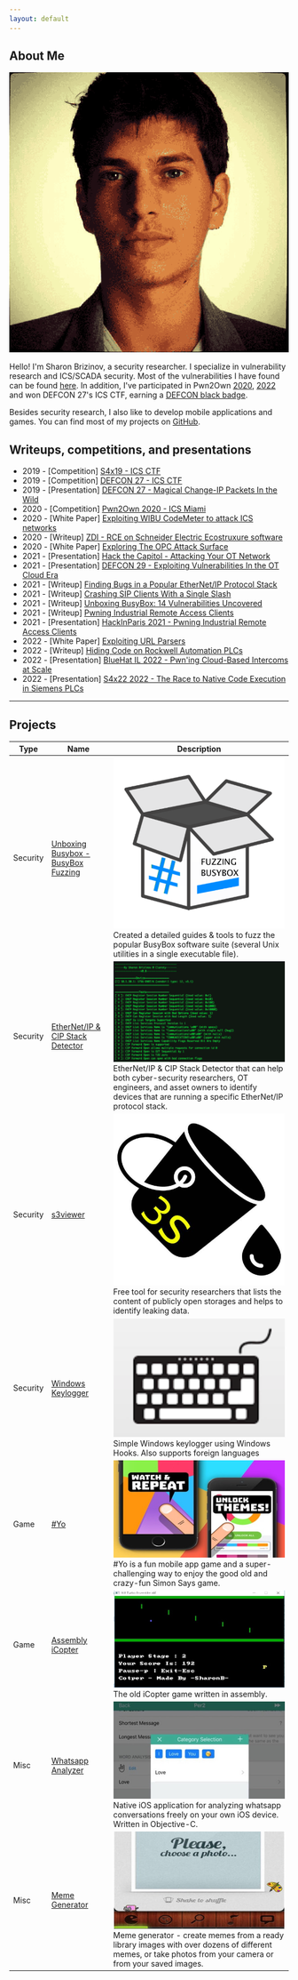```yaml
---
layout: default
---
```


## About Me

<img class="profile-picture" src="avatar.png">

Hello! I'm Sharon Brizinov, a security researcher. I specialize in vulnerability research and ICS/SCADA security. Most of the vulnerabilities I have found can be found [here](https://sharonbrizinov.com/cves).
In addition, I've participated in Pwn2Own [2020](https://www.zerodayinitiative.com/blog/2020/1/21/pwn2own-miami-2020-schedule-and-live-results), [2022](https://www.zerodayinitiative.com/blog/2022/4/14/pwn2own-miami-2022-results) and won DEFCON 27's ICS CTF, earning a [DEFCON black badge](https://www.defcon.org/html/links/dc-black-badge.html).


Besides security research, I also like to develop mobile applications and games. You can find most of my projects on [GitHub](https://github.com/sharonbrizinov). 

## Writeups, competitions, and presentations

* 2019 - [Competition]  [S4x19 - ICS CTF](https://s4xevents.com/past-events-2/s4x19/)
* 2019 - [Competition]  [DEFCON 27 - ICS CTF](https://www.defcon.org/html/links/dc-black-badge.html)
* 2019 - [Presentation] [DEFCON 27 - Magical Change-IP Packets In the Wild](https://www.youtube.com/watch?v=lggrDCYsVpw&ab_channel=DEFCONConference)
* 2020 - [Competition]  [Pwn2Own 2020 - ICS Miami](https://www.zerodayinitiative.com/blog/2020/1/21/pwn2own-miami-2020-schedule-and-live-results)
* 2020 - [White Paper]  [Exploiting WIBU CodeMeter to attack ICS networks](https://www.claroty.com/2020/09/08/blog-research-wibu-codemeter-vulnerabilities/)
* 2020 - [Writeup]      [ZDI - RCE on Schneider Electric Ecostruxure software](https://www.thezdi.com/blog/2020/9/9/performing-sql-backflips-to-achieve-code-execution-on-schneider-electrics-ecostruxure-operator-terminal-expert-at-pwn2own-miami-2020)
* 2020 - [White Paper]  [Exploring The OPC Attack Surface](https://www.claroty.com/wp-content/uploads/2021/02/FINAL_Claroty_OPC_Research_Paper.pdf)
* 2021 - [Presentation] [Hack the Capitol - Attacking Your OT Network](https://www.youtube.com/watch?v=ZtMO-F7zraI)
* 2021 - [Presentation] [DEFCON 29 - Exploiting Vulnerabilities In the OT Cloud Era](https://www.youtube.com/watch?v=l3rs1GwOVSU)
* 2021 - [Writeup]      [Finding Bugs in a Popular EtherNet/IP Protocol Stack](https://claroty.com/2021/04/15/blog-research-fuzzing-and-pring/)
* 2021 - [Writeup]      [Crashing SIP Clients With a Single Slash](https://claroty.com/2021/08/31/blog-research-crashing-sip-clients-with-a-single-slash)
* 2021 - [Writeup]      [Unboxing BusyBox: 14 Vulnerabilities Uncovered](https://claroty.com/2021/11/09/blog-research-unboxing-busybox-14-vulnerabilities-uncovered-by-claroty-jfrog/)
* 2021 - [Writeup]      [Pwning Industrial Remote Access Clients](https://claroty.com/2021/11/19/blog-research-all-roads-lead-to-openvpn-pwning-industrial-remote-access-clients/)
* 2021 - [Presentation] [HackInParis 2021 - Pwning Industrial Remote Access Clients](https://www.youtube.com/watch?v=rNHshToPt2Y&ab_channel=HackinParis)
* 2022 - [White Paper]  [Exploiting URL Parsers](https://claroty.com/wp-content/uploads/2022/01/Exploiting-URL-Parsing-Confusion.pdf)
* 2022 - [Writeup] 		[Hiding Code on Rockwell Automation PLCs](https://claroty.com/2022/03/31/blog-research-hiding-code-on-rockwell-automation-plcs/)
* 2022 - [Presentation] [BlueHat IL 2022 - Pwn'ing Cloud-Based Intercoms at Scale](https://www.youtube.com/watch?v=YTxABU_L2Ok)
* 2022 - [Presentation] [S4x22 2022 - The Race to Native Code Execution in Siemens PLCs](https://www.youtube.com/watch?v=r-dmxU1gEl0)

---

## Projects

Type | Name  | Description
------|------|--------
Security | [Unboxing Busybox - BusyBox Fuzzing](https://github.com/claroty/busybox-fuzzing) | <img class="profile-picture" src="img/busybox.png"> Created a detailed guides & tools to fuzz the popular BusyBox software suite (several Unix utilities in a single executable file).
Security | [EtherNet/IP & CIP Stack Detector](https://github.com/claroty/enip-stack-detector) | <img class="profile-picture" src="img/etherip_detector.png"> EtherNet/IP & CIP Stack Detector that can help both cyber-security researchers, OT engineers, and asset owners to identify devices that are running a specific EtherNet/IP protocol stack.
Security | [s3viewer](https://github.com/SharonBrizinov/s3viewer) | <img class="profile-picture" src="img/s3viewer.jpg"> Free tool for security researchers that lists the content of publicly open storages and helps to identify leaking data.
Security | [Windows Keylogger](https://github.com/SharonBrizinov/SimpleKeylogger) | <img class="profile-picture" src="img/keylogger.png"> Simple Windows keylogger using Windows Hooks. Also supports foreign languages
Game | [#Yo](http://www.hashtagyo.com/) | <img class="profile-picture" src="img/hashtagyo.jpg"> #Yo is a fun mobile app game and a super-challenging way to enjoy the good old and crazy-fun Simon Says game.
Game | [Assembly iCopter](https://github.com/SharonBrizinov/iCopter) | <img class="profile-picture" src="img/icopter.jpg"> The old iCopter game written in assembly.
Misc | [Whatsapp Analyzer](https://github.com/SharonBrizinov/Whatsapp-Analyzer) | <img class="profile-picture" src="img/whatsappanalyzer.jpg"> Native iOS application for analyzing whatsapp conversations freely on your own iOS device. Written in Objective-C.
Misc | [Meme Generator](https://appadvice.com/game/app/meme-pro-meme-generator-soundpad/488702679) | <img class="profile-picture" src="img/memegenerator.jpg"> Meme generator - create memes from a ready library images with over dozens of different memes, or take photos from your camera or from your saved images.